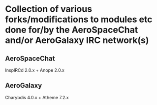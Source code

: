 # Collection of various forks/modifications to modules etc done for/by the AeroSpaceChat and/or AeroGalaxy IRC network(s)
## **AeroSpaceChat**
InspIRCd 2.0.x + Anope 2.0.x 

## **AeroGalaxy** 
Charybdis 4.0.x + Atheme 7.2.x 
